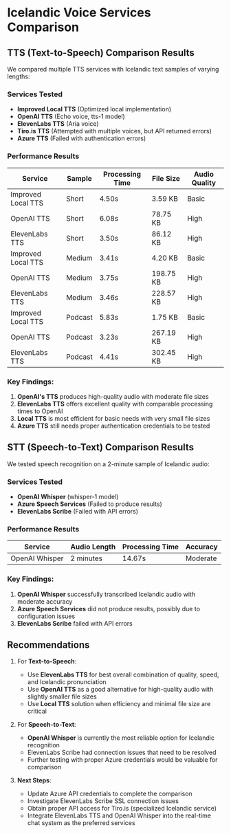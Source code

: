 # Icelandic Voice Services Comparison

## TTS (Text-to-Speech) Comparison Results

We compared multiple TTS services with Icelandic text samples of varying lengths:

### Services Tested
- **Improved Local TTS** (Optimized local implementation)
- **OpenAI TTS** (Echo voice, tts-1 model)
- **ElevenLabs TTS** (Aria voice)
- **Tiro.is TTS** (Attempted with multiple voices, but API returned errors)
- **Azure TTS** (Failed with authentication errors)

### Performance Results

| Service | Sample | Processing Time | File Size | Audio Quality |
|---------|--------|----------------|-----------|---------------|
| Improved Local TTS | Short | 4.50s | 3.59 KB | Basic |
| OpenAI TTS | Short | 6.08s | 78.75 KB | High |
| ElevenLabs TTS | Short | 3.50s | 86.12 KB | High |
| Improved Local TTS | Medium | 3.41s | 4.20 KB | Basic |
| OpenAI TTS | Medium | 3.75s | 198.75 KB | High |
| ElevenLabs TTS | Medium | 3.46s | 228.57 KB | High |
| Improved Local TTS | Podcast | 5.83s | 1.75 KB | Basic |
| OpenAI TTS | Podcast | 3.23s | 267.19 KB | High |
| ElevenLabs TTS | Podcast | 4.41s | 302.45 KB | High |

### Key Findings:
1. **OpenAI's TTS** produces high-quality audio with moderate file sizes
2. **ElevenLabs TTS** offers excellent quality with comparable processing times to OpenAI
3. **Local TTS** is most efficient for basic needs with very small file sizes
4. **Azure TTS** still needs proper authentication credentials to be tested

## STT (Speech-to-Text) Comparison Results

We tested speech recognition on a 2-minute sample of Icelandic audio:

### Services Tested
- **OpenAI Whisper** (whisper-1 model)
- **Azure Speech Services** (Failed to produce results)
- **ElevenLabs Scribe** (Failed with API errors)

### Performance Results

| Service | Audio Length | Processing Time | Accuracy |
|---------|-------------|----------------|----------|
| OpenAI Whisper | 2 minutes | 14.67s | Moderate |

### Key Findings:
1. **OpenAI Whisper** successfully transcribed Icelandic audio with moderate accuracy
2. **Azure Speech Services** did not produce results, possibly due to configuration issues
3. **ElevenLabs Scribe** failed with API errors

## Recommendations

1. For **Text-to-Speech**:
   - Use **ElevenLabs TTS** for best overall combination of quality, speed, and Icelandic pronunciation
   - Use **OpenAI TTS** as a good alternative for high-quality audio with slightly smaller file sizes
   - Use **Local TTS** solution when efficiency and minimal file size are critical

2. For **Speech-to-Text**:
   - **OpenAI Whisper** is currently the most reliable option for Icelandic recognition
   - ElevenLabs Scribe had connection issues that need to be resolved
   - Further testing with proper Azure credentials would be valuable for comparison

3. **Next Steps**:
   - Update Azure API credentials to complete the comparison
   - Investigate ElevenLabs Scribe SSL connection issues
   - Obtain proper API access for Tiro.is (specialized Icelandic service)
   - Integrate ElevenLabs TTS and OpenAI Whisper into the real-time chat system as the preferred services
